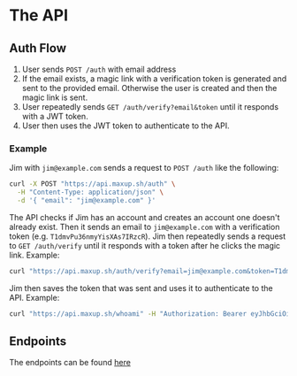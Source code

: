 # The API

## Auth Flow
1. User sends `POST /auth` with email address
2. If the email exists, a magic link with a verification token is generated and sent to the provided email. Otherwise the user is created and then the magic link is sent. 
3. User repeatedly sends `GET /auth/verify?email&token` until it responds with a JWT token.
4. User then uses the JWT token to authenticate to the API. 

### Example
Jim with `jim@example.com` sends a request to `POST /auth` like the following:

```bash
curl -X POST "https://api.maxup.sh/auth" \
  -H "Content-Type: application/json" \
  -d '{ "email": "jim@example.com" }'
```

The API checks if Jim has an account and creates an account one doesn't already exist. Then it sends an email to `jim@example.com` with a verification token (e.g. `T1dmvPu36nmyYisXAs7IRzcR`). Jim then repeatedly sends a request to `GET /auth/verify` until it responds with a token after he clicks the magic link. Example:

```bash
curl "https://api.maxup.sh/auth/verify?email=jim@example.com&token=T1dmvPu36nmyYisXAs7IRzcR"
```

Jim then saves the token that was sent and uses it to authenticate to the API. Example:

```bash
curl "https://api.maxup.sh/whoami" -H "Authorization: Bearer eyJhbGciOiJIUzI1NiIsInR5cCI6IkpXVCJ9.eyJzdWIiOiIxMjM0NTY3ODkwIiwibmFtZSI6IkpvaG4gRG9lIiwiYWRtaW4iOnRydWV9.TJVA95OrM7E2cBab30RMHrHDcEfxjoYZgeFONFh7HgQ"
```

## Endpoints
The endpoints can be found [here](endpoints.md)